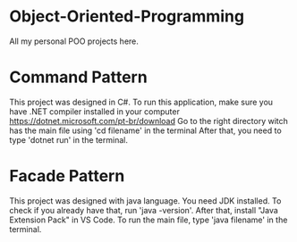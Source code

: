 # Object-Oriented-Programming

All my personal POO projects here.

# Command Pattern
This project was designed in C#. To run this application, make sure you have .NET compiler installed in your computer https://dotnet.microsoft.com/pt-br/download
Go to the right directory witch has the main file using 'cd filename' in the terminal
After that, you need to type 'dotnet run' in the terminal.


# Facade Pattern
This project was designed with java language. You need JDK installed. To check if you already have that, run 'java -version'.
After that, install "Java Extension Pack" in VS Code.
To run the main file, type 'java filename' in the terminal.


